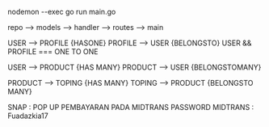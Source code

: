 <!-- RUN NODEMON -->
nodemon --exec go run main.go

<!-- FLOW  -->
repo --> models --> handler --> routes --> main

<!-- RELATION TABLES -->
USER --> PROFILE {HASONE}
PROFILE --> USER {BELONGSTO}
USER && PROFILE === ONE TO ONE 

USER --> PRODUCT {HAS MANY}
PRODUCT --> USER {BELONGSTOMANY}

PRODUCT --> TOPING {HAS MANY}
TOPING --> PRODUCT {BELONGSTO MANY}

<!-- TRANSACTION -->
SNAP : POP UP PEMBAYARAN PADA MIDTRANS
PASSWORD MIDTRANS : Fuadazkia17